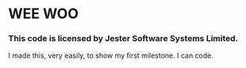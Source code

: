 # WEE WOO

### This code is licensed by Jester Software Systems Limited.

I made this, very easily, to show my first milestone. I can code.
